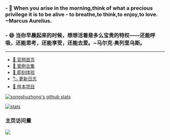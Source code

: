 ### - 🤔 When you arise in the morning,think of what a precious privilege it is to be alive - to breathe,to think,to enjoy,to love. ~Marcus Aurelius.
### - 😄 当你早晨起来的时候，想想活着是多么宝贵的特权——还能呼吸，还能思考，还能享受，还能去爱。~马尔克·奥列里乌斯。
***
- [🎉 官网首页](https://songshuzhong.github.io/i-website/dist/home.html)
- [🎁 案例合集](https://songshuzhong.github.io/i-website/dist/index.html)
- [🎡 即刻体验](https://songshuzhong.github.io/i-website/dist/home.html#/playground)
- [🏷 更新日志](https://songshuzhong.github.io/i-website/dist/home.html#/logs)
- [🔑 样本项目](https://github.com/songshuzhong/i-renderer-sample)

[![songshuzhong's github stats](https://github-readme-stats.vercel.app/api?username=songshuzhong&count_private=true&theme=default&show_icons=true&bg_color=50,409EFF,CDE3FF&title_color=fff&text_color=fff&icon_color=ffffff&include_all_commits=true)](https://github.com/songshuzhong/i-website)

[![stats](https://github-readme-stats.vercel.app/api/pin/?username=songshuzhong)](https://github.com/songshuzhong)


### 主页访问量<br>

![](https://profile-counter.glitch.me/songshuzhong/count.svg)

<!--
**songshuzhong/songshuzhong** is a ✨ _special_ ✨ repository because its `README.md` (this file) appears on your GitHub profile.

Here are some ideas to get you started:

- 🔭 I’m currently working on ...
- 🌱 I’m currently learning ...
- 👯 I’m looking to collaborate on ...
- 🤔 I’m looking for help with ...
- 💬 Ask me about ...
- 📫 How to reach me: ...
- 😄 Pronouns: ...
- ⚡ Fun fact: ...
-->
